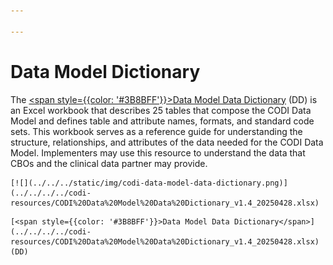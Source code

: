 ```yaml
---

---
```


# Data Model Dictionary

The [<span style={{color: '#3B8BFF'}}>Data Model Data
Dictionary</span>](../../../../codi-resources/CODI%20Data%20Model%20Data%20Dictionary_v1.4_20250428.xlsx)
(DD) is an Excel workbook that describes 25 tables that compose the
CODI Data Model and defines table and attribute names, formats, and
standard code sets. This workbook serves as a reference guide for
understanding the structure, relationships, and attributes of the
data needed for the CODI Data Model. Implementers may use this
resource to understand the data that CBOs and the clinical data
partner may provide.

<div style={{width: '250px' }}>
<div style={{border: "2px solid"}}>

    [![](../../../static/img/codi-data-model-data-dictionary.png)](../../../../codi-resources/CODI%20Data%20Model%20Data%20Dictionary_v1.4_20250428.xlsx)
</div>

    [<span style={{color: '#3B8BFF'}}>Data Model Data Dictionary</span>](../../../../codi-resources/CODI%20Data%20Model%20Data%20Dictionary_v1.4_20250428.xlsx) (DD)
</div>
